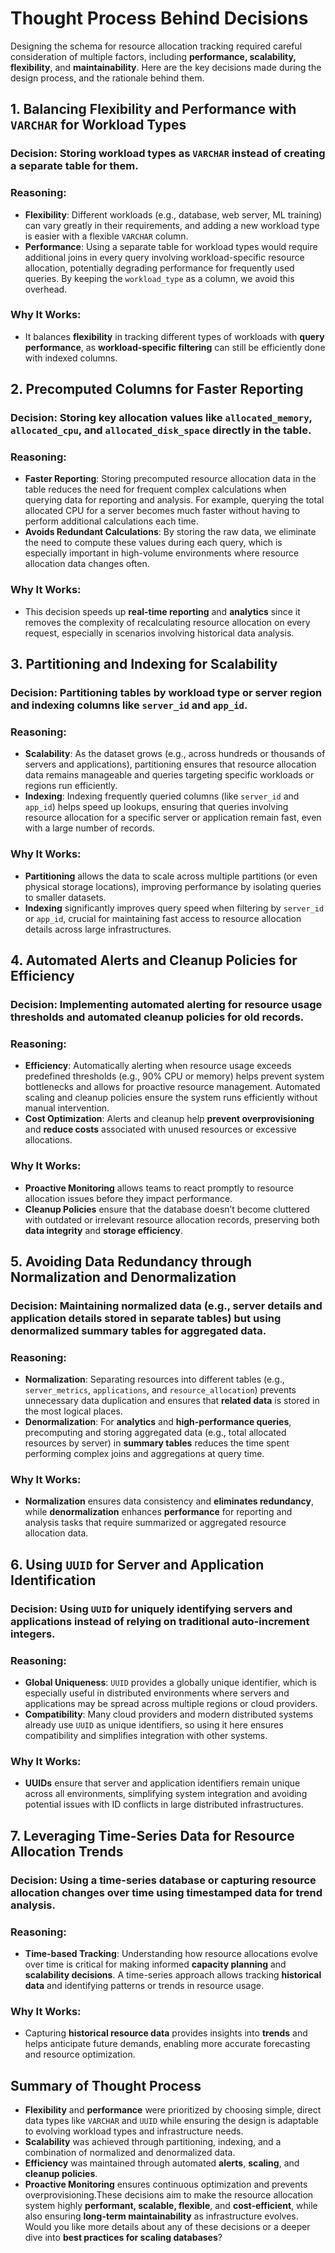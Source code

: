 # Thought Process Behind Decisions

Designing the schema for resource allocation tracking required careful consideration of multiple factors, including **performance, scalability, flexibility**, and **maintainability**. Here are the key decisions made during the design process, and the rationale behind them.

## **1. Balancing Flexibility and Performance with `VARCHAR` for Workload Types**

### **Decision**: Storing workload types as `VARCHAR` instead of creating a separate table for them.

### **Reasoning**:

- **Flexibility**: Different workloads (e.g., database, web server, ML training) can vary greatly in their requirements, and adding a new workload type is easier with a flexible `VARCHAR` column.
- **Performance**: Using a separate table for workload types would require additional joins in every query involving workload-specific resource allocation, potentially degrading performance for frequently used queries. By keeping the `workload_type` as a column, we avoid this overhead.

### **Why It Works**:

- It balances **flexibility** in tracking different types of workloads with **query performance**, as **workload-specific filtering** can still be efficiently done with indexed columns.

## **2. Precomputed Columns for Faster Reporting**

### **Decision**: Storing key allocation values like `allocated_memory`, `allocated_cpu`, and `allocated_disk_space` directly in the table.

### **Reasoning**:

- **Faster Reporting**: Storing precomputed resource allocation data in the table reduces the need for frequent complex calculations when querying data for reporting and analysis. For example, querying the total allocated CPU for a server becomes much faster without having to perform additional calculations each time.
- **Avoids Redundant Calculations**: By storing the raw data, we eliminate the need to compute these values during each query, which is especially important in high-volume environments where resource allocation data changes often.

### **Why It Works**:

- This decision speeds up **real-time reporting** and **analytics** since it removes the complexity of recalculating resource allocation on every request, especially in scenarios involving historical data analysis.

## **3. Partitioning and Indexing for Scalability**

### **Decision**: Partitioning tables by workload type or server region and indexing columns like `server_id` and `app_id`.

### **Reasoning**:

- **Scalability**: As the dataset grows (e.g., across hundreds or thousands of servers and applications), partitioning ensures that resource allocation data remains manageable and queries targeting specific workloads or regions run efficiently.
- **Indexing**: Indexing frequently queried columns (like `server_id` and `app_id`) helps speed up lookups, ensuring that queries involving resource allocation for a specific server or application remain fast, even with a large number of records.

### **Why It Works**:

- **Partitioning** allows the data to scale across multiple partitions (or even physical storage locations), improving performance by isolating queries to smaller datasets.
- **Indexing** significantly improves query speed when filtering by `server_id` or `app_id`, crucial for maintaining fast access to resource allocation details across large infrastructures.

## **4. Automated Alerts and Cleanup Policies for Efficiency**

### **Decision**: Implementing **automated alerting** for resource usage thresholds and **automated cleanup policies** for old records.

### **Reasoning**:

- **Efficiency**: Automatically alerting when resource usage exceeds predefined thresholds (e.g., 90% CPU or memory) helps prevent system bottlenecks and allows for proactive resource management. Automated scaling and cleanup policies ensure the system runs efficiently without manual intervention.
- **Cost Optimization**: Alerts and cleanup help **prevent overprovisioning** and **reduce costs** associated with unused resources or excessive allocations.

### **Why It Works**:

- **Proactive Monitoring** allows teams to react promptly to resource allocation issues before they impact performance.
- **Cleanup Policies** ensure that the database doesn’t become cluttered with outdated or irrelevant resource allocation records, preserving both **data integrity** and **storage efficiency**.

## **5. Avoiding Data Redundancy through Normalization and Denormalization**

### **Decision**: Maintaining normalized data (e.g., server details and application details stored in separate tables) but using **denormalized summary tables** for aggregated data.

### **Reasoning**:

- **Normalization**: Separating resources into different tables (e.g., `server_metrics`, `applications`, and `resource_allocation`) prevents unnecessary data duplication and ensures that **related data** is stored in the most logical places.
- **Denormalization**: For **analytics** and **high-performance queries**, precomputing and storing aggregated data (e.g., total allocated resources by server) in **summary tables** reduces the time spent performing complex joins and aggregations at query time.

### **Why It Works**:

- **Normalization** ensures data consistency and **eliminates redundancy**, while **denormalization** enhances **performance** for reporting and analysis tasks that require summarized or aggregated resource allocation data.

## **6. Using `UUID` for Server and Application Identification**

### **Decision**: Using `UUID` for uniquely identifying servers and applications instead of relying on traditional auto-increment integers.

### **Reasoning**:

- **Global Uniqueness**: `UUID` provides a globally unique identifier, which is especially useful in distributed environments where servers and applications may be spread across multiple regions or cloud providers.
- **Compatibility**: Many cloud providers and modern distributed systems already use `UUID` as unique identifiers, so using it here ensures compatibility and simplifies integration with other systems.

### **Why It Works**:

- **UUIDs** ensure that server and application identifiers remain unique across all environments, simplifying system integration and avoiding potential issues with ID conflicts in large distributed infrastructures.

## **7. Leveraging Time-Series Data for Resource Allocation Trends**

### **Decision**: Using a **time-series database** or capturing resource allocation changes over time using **timestamped data** for trend analysis.

### **Reasoning**:

- **Time-based Tracking**: Understanding how resource allocations evolve over time is critical for making informed **capacity planning** and **scalability decisions**. A time-series approach allows tracking **historical data** and identifying patterns or trends in resource usage.

### **Why It Works**:

- Capturing **historical resource data** provides insights into **trends** and helps anticipate future demands, enabling more accurate forecasting and resource optimization.

## **Summary of Thought Process**

- **Flexibility** and **performance** were prioritized by choosing simple, direct data types like `VARCHAR` and `UUID` while ensuring the design is adaptable to evolving workload types and infrastructure needs.
- **Scalability** was achieved through partitioning, indexing, and a combination of normalized and denormalized data.
- **Efficiency** was maintained through automated **alerts**, **scaling**, and **cleanup policies**.
- **Proactive Monitoring** ensures continuous optimization and prevents overprovisioning.These decisions aim to make the resource allocation system highly **performant, scalable, flexible**, and **cost-efficient**, while also ensuring **long-term maintainability** as infrastructure evolves. Would you like more details about any of these decisions or a deeper dive into **best practices for scaling databases**?
